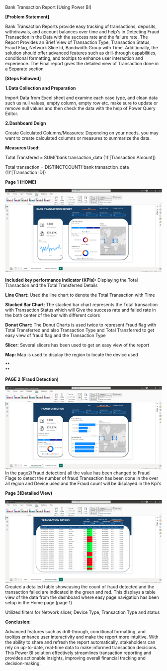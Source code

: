 Bank Transaction Report
[Using Power BI]

**[Problem Statement]**

Bank Transaction Reports provide easy tracking of transactions,
deposits, withdrawals, and account balances over time and help's in
Detecting Fraud Transaction in the Data with the success rate and the
failure rate. The Report Provides an Brief View of Transaction Type,
Transaction Status, Fraud Flag, Network Slice Id, Bandwidth Group with
Time. Additionally, the solution should offer advanced features such as
drill-through capabilities, conditional formatting, and tooltips to
enhance user interaction and experience. The Final report gives the
detailed view of Transaction done in a Separate section

**[Steps Followed]**

**1.Data Collection and Preparation**

Import Data from Excel sheet and examine each case type, and clean data
such us null values, empty column, empty row etc. make sure to update or
remove null values and then check the data with the help of Power Query
Editor.

**2.Dashboard Deign**

Create Calculated Columns/Measures: Depending on your needs, you may
want to create calculated columns or measures to summarize the data.

**Measures Used:**

Total Transfered = SUM(\'bank transaction_data (1)\'\[Transaction
Amount\])

Total transaction = DISTINCTCOUNT(\'bank transaction_data
(1)\'\[Transaction ID\])

**Page 1 (HOME)**

![Alt Text](https://github.com/Aswin007ben/Bank-Transaction-Data/blob/afa949c58e447c5fb2aa4c42eee3cd2556d35d7d/Screenshot%202025-03-03%20215333.png)

**Included key performance indicator (KPIs):** Displaying the Total
Transaction and the Total Transferred Details

**Line Chart:** Used the line chart to denote the Total Transaction with
Time

**Stacked Bar Chart**: The stacked bar chart represents the Total
transaction with Transaction Status which will Give the success rate and
failed rate in the both center of the bar with different colors

**Donut Chart:** The Donut Charts is used twice to represent Fraud flag
with Total Transferred and also Transaction Type and Total Transferred
to get easy view of fraud flag and the Transaction Type

**Slicer:** Several slicers has been used to get an easy view of the
report

**Map:** Map is used to display the region to locate the device used

**  
**

**PAGE 2 (Fraud Detection)**

![Alt Text](https://github.com/Aswin007ben/Bank-Transaction-Data/blob/afa949c58e447c5fb2aa4c42eee3cd2556d35d7d/Screenshot%202025-03-03%20215347.png)
In the page2(Fraud detection) all the value has been changed to Fraud
Flage to detect the number of fraud Transaction has been done in the
over all region and Device used and the Fraud count will be displayed in
the Kpi's

**Page 3(Detailed View)**

![Alt Text](https://github.com/Aswin007ben/Bank-Transaction-Data/blob/afa949c58e447c5fb2aa4c42eee3cd2556d35d7d/Screenshot%202025-03-03%20215402.png)
Created a detailed table showcasing the count of fraud detected and the
transaction failed are indicated in the green and red. This displays a
table view of the data from the dashboard where easy page navigation has
been setup in the Home page (page 1)

Utilized filters for Network slicer, Device Type, Transaction Type and
status

**Conclusion:**

Advanced features such as drill-through, conditional formatting, and
tooltips enhance user interactivity and make the report more intuitive.
With the ability to share and refresh the report automatically,
stakeholders can rely on up-to-date, real-time data to make informed
transaction decisions. This Power BI solution effectively streamlines
transaction reporting and provides actionable insights, improving
overall financial tracking and decision-making.

